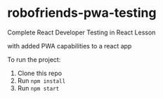 # robofriends-pwa-testing
Complete React Developer Testing in React Lesson

with added PWA capabilities to a react app

To run the project:

1. Clone this repo
2. Run `npm install`
3. Run `npm start`

